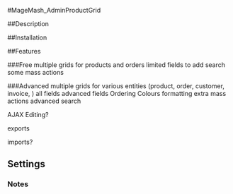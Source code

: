 #MageMash_AdminProductGrid


##Description



##Installation


##Features

###Free
multiple grids for products and orders
limited fields to add
search
some mass actions

###Advanced
multiple grids for various entities (product, order, customer, invoice, )
all fields
advanced fields
Ordering
Colours
formatting
extra mass actions
advanced search

AJAX Editing?

exports

imports?




## Settings


### Notes

